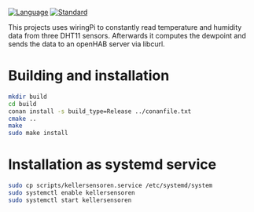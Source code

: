 [![Language](https://img.shields.io/badge/language-C++-blue.svg)](https://isocpp.org/)
[![Standard](https://img.shields.io/badge/C%2B%2B-11-blue.svg)](https://en.wikipedia.org/wiki/C%2B%2B#Standardization)


This projects uses wiringPi to constantly read temperature and humidity data from three DHT11 sensors.
Afterwards it computes the dewpoint and sends the data to an openHAB server via libcurl.

# Building and installation

```bash
mkdir build
cd build
conan install -s build_type=Release ../conanfile.txt
cmake ..
make 
sudo make install
```

# Installation as systemd service

```bash
sudo cp scripts/kellersensoren.service /etc/systemd/system
sudo systemctl enable kellersensoren
sudo systemctl start kellersensoren
```
